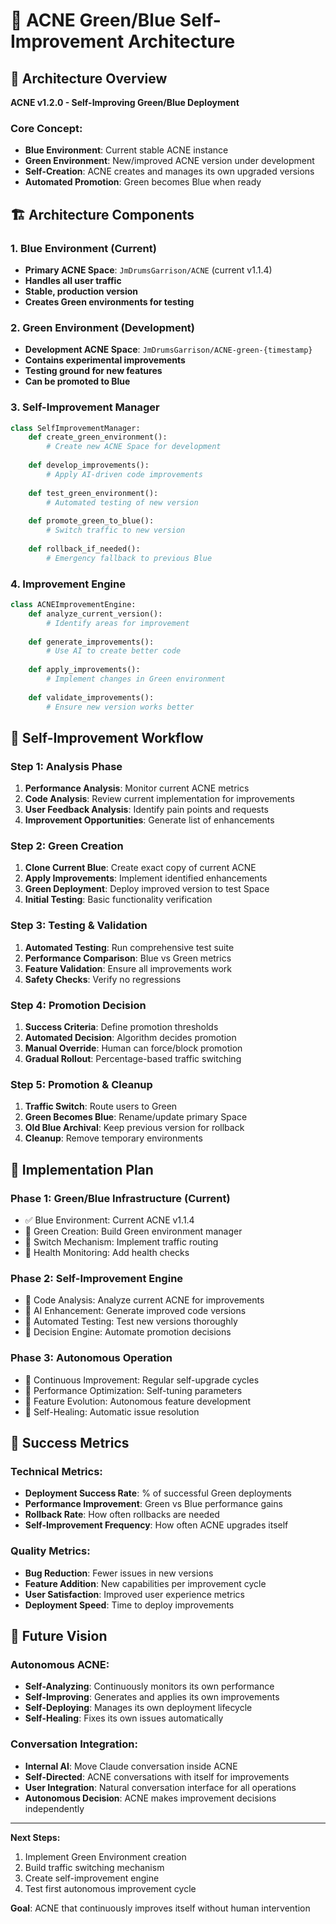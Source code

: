 # 🔄 ACNE Green/Blue Self-Improvement Architecture

## 🎯 Architecture Overview

**ACNE v1.2.0 - Self-Improving Green/Blue Deployment**

### **Core Concept:**
- **Blue Environment**: Current stable ACNE instance
- **Green Environment**: New/improved ACNE version under development
- **Self-Creation**: ACNE creates and manages its own upgraded versions
- **Automated Promotion**: Green becomes Blue when ready

## 🏗️ **Architecture Components**

### **1. Blue Environment (Current)**
- **Primary ACNE Space**: `JmDrumsGarrison/ACNE` (current v1.1.4)
- **Handles all user traffic**
- **Stable, production version**
- **Creates Green environments for testing**

### **2. Green Environment (Development)**
- **Development ACNE Space**: `JmDrumsGarrison/ACNE-green-{timestamp}`
- **Contains experimental improvements**
- **Testing ground for new features**
- **Can be promoted to Blue**

### **3. Self-Improvement Manager**
```python
class SelfImprovementManager:
    def create_green_environment():
        # Create new ACNE Space for development
        
    def develop_improvements():
        # Apply AI-driven code improvements
        
    def test_green_environment():
        # Automated testing of new version
        
    def promote_green_to_blue():
        # Switch traffic to new version
        
    def rollback_if_needed():
        # Emergency fallback to previous Blue
```

### **4. Improvement Engine**
```python
class ACNEImprovementEngine:
    def analyze_current_version():
        # Identify areas for improvement
        
    def generate_improvements():
        # Use AI to create better code
        
    def apply_improvements():
        # Implement changes in Green environment
        
    def validate_improvements():
        # Ensure new version works better
```

## 🔄 **Self-Improvement Workflow**

### **Step 1: Analysis Phase**
1. **Performance Analysis**: Monitor current ACNE metrics
2. **Code Analysis**: Review current implementation for improvements
3. **User Feedback Analysis**: Identify pain points and requests
4. **Improvement Opportunities**: Generate list of enhancements

### **Step 2: Green Creation**
1. **Clone Current Blue**: Create exact copy of current ACNE
2. **Apply Improvements**: Implement identified enhancements
3. **Green Deployment**: Deploy improved version to test Space
4. **Initial Testing**: Basic functionality verification

### **Step 3: Testing & Validation**
1. **Automated Testing**: Run comprehensive test suite
2. **Performance Comparison**: Blue vs Green metrics
3. **Feature Validation**: Ensure all improvements work
4. **Safety Checks**: Verify no regressions

### **Step 4: Promotion Decision**
1. **Success Criteria**: Define promotion thresholds
2. **Automated Decision**: Algorithm decides promotion
3. **Manual Override**: Human can force/block promotion
4. **Gradual Rollout**: Percentage-based traffic switching

### **Step 5: Promotion & Cleanup**
1. **Traffic Switch**: Route users to Green
2. **Green Becomes Blue**: Rename/update primary Space
3. **Old Blue Archival**: Keep previous version for rollback
4. **Cleanup**: Remove temporary environments

## 🚀 **Implementation Plan**

### **Phase 1: Green/Blue Infrastructure** (Current)
- ✅ Blue Environment: Current ACNE v1.1.4
- 🔄 Green Creation: Build Green environment manager
- 🔄 Switch Mechanism: Implement traffic routing
- 🔄 Health Monitoring: Add health checks

### **Phase 2: Self-Improvement Engine**
- 🔄 Code Analysis: Analyze current ACNE for improvements
- 🔄 AI Enhancement: Generate improved code versions
- 🔄 Automated Testing: Test new versions thoroughly
- 🔄 Decision Engine: Automate promotion decisions

### **Phase 3: Autonomous Operation**
- 🔄 Continuous Improvement: Regular self-upgrade cycles
- 🔄 Performance Optimization: Self-tuning parameters
- 🔄 Feature Evolution: Autonomous feature development
- 🔄 Self-Healing: Automatic issue resolution

## 🎯 **Success Metrics**

### **Technical Metrics:**
- **Deployment Success Rate**: % of successful Green deployments
- **Performance Improvement**: Green vs Blue performance gains
- **Rollback Rate**: How often rollbacks are needed
- **Self-Improvement Frequency**: How often ACNE upgrades itself

### **Quality Metrics:**
- **Bug Reduction**: Fewer issues in new versions
- **Feature Addition**: New capabilities per improvement cycle
- **User Satisfaction**: Improved user experience metrics
- **Deployment Speed**: Time to deploy improvements

## 🔮 **Future Vision**

### **Autonomous ACNE:**
- **Self-Analyzing**: Continuously monitors its own performance
- **Self-Improving**: Generates and applies its own improvements
- **Self-Deploying**: Manages its own deployment lifecycle
- **Self-Healing**: Fixes its own issues automatically

### **Conversation Integration:**
- **Internal AI**: Move Claude conversation inside ACNE
- **Self-Directed**: ACNE conversations with itself for improvements
- **User Integration**: Natural conversation interface for all operations
- **Autonomous Decision**: ACNE makes improvement decisions independently

---

**Next Steps:**
1. Implement Green Environment creation
2. Build traffic switching mechanism  
3. Create self-improvement engine
4. Test first autonomous improvement cycle

**Goal**: ACNE that continuously improves itself without human intervention
